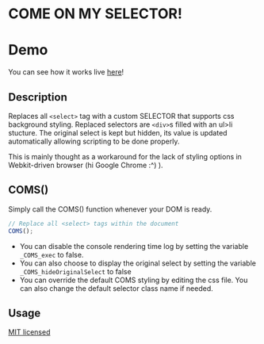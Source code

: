 # COME ON MY SELECTOR!

# Demo
You can see how it works live [here](http://bonjourinternet.top/lab/ComeOnMySelector/)!

## Description
Replaces all `<select>` tag with a custom SELECTOR that supports css background styling. Replaced selectors are `<div>`s filled with an ul>li stucture. The original select is kept but hidden, its value is updated automatically allowing scripting to be done properly.

This is mainly thought as a workaround for the lack of styling options in Webkit-driven browser (hi Google Chrome :^) ).

## COMS()
Simply call the COMS() function whenever your DOM is ready.
```javascript
// Replace all <select> tags within the document
COMS();
```

* You can disable the console rendering time log by setting the variable `_COMS_exec` to false.
* You can also choose to display the original select by setting the variable `_COMS_hideOriginalSelect` to false
* You can override the default COMS styling by editing the css file. You can also change the default selector class name if needed.

## Usage
[MIT licensed](https://opensource.org/licenses/MIT)
